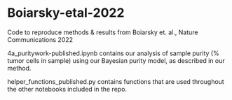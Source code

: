 # Boiarsky-etal-2022
Code to reproduce methods &amp; results from Boiarsky et. al., Nature Communications 2022

4a_puritywork-published.ipynb contains our analysis of sample purity (% tumor cells in sample) using our Bayesian purity model, as described in our method. 

helper_functions_published.py contains functions that are used throughout the other notebooks included in the repo.
